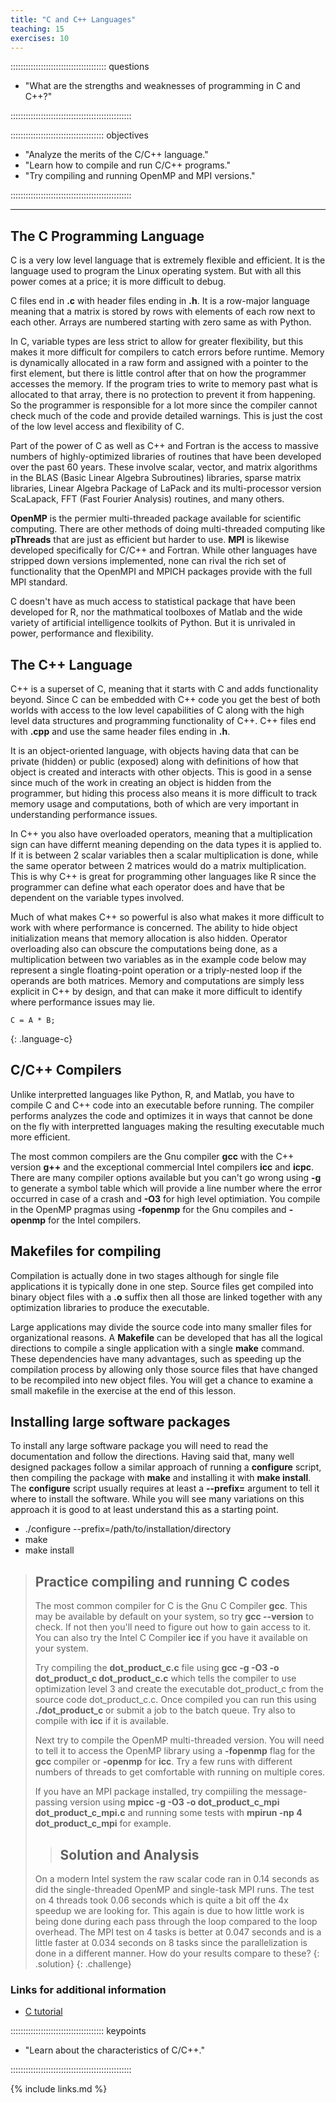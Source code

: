 ```yaml
---
title: "C and C++ Languages"
teaching: 15
exercises: 10
---
```


:::::::::::::::::::::::::::::::::::::: questions

- "What are the strengths and weaknesses of programming in C and C++?"

::::::::::::::::::::::::::::::::::::::::::::::::


::::::::::::::::::::::::::::::::::::: objectives

- "Analyze the merits of the C/C++ language."
- "Learn how to compile and run C/C++ programs."
- "Try compiling and running OpenMP and MPI versions."

::::::::::::::::::::::::::::::::::::::::::::::::

---

## The C Programming Language

C is a very low level language that is extremely flexible and efficient.
It is the language used to program the Linux operating system.
But with all this power comes at a price; it is more difficult to debug.

C files end in **.c** with header files ending in **.h**.
It is a row-major language meaning that a matrix is stored by rows
with elements of each row next to each other.
Arrays are numbered starting with zero same as with Python.

In C, variable types are less strict to allow for greater flexibility,
but this makes it more difficult for compilers to catch errors before runtime.
Memory is dynamically allocated in a raw form and assigned with a pointer to the first
element, but there is little control after that on how the programmer 
accesses the memory.  If the program tries to write to memory past what is
allocated to that array, there is no protection to prevent it from happening.
So the programmer is responsible for a lot more since the compiler cannot
check much of the code and provide detailed warnings.
This is just the cost of the low level access and flexibility of C.

Part of the power of C as well as C++ and Fortran is the access to
massive numbers of highly-optimized libraries of routines that have been developed
over the past 60 years.
These involve scalar, vector, and matrix algorithms in the
BLAS (Basic Linear Algebra Subroutines) libraries, sparse matrix libraries,
Linear Algebra Package of LaPack and its multi-processor version
ScaLapack, FFT (Fast Fourier Analysis) routines, and many others.

**OpenMP** is the permier multi-threaded package available for
scientific computing.  There are other methods of doing multi-threaded
computing like **pThreads** that are just as efficient but harder to use.
**MPI** is likewise developed specifically for C/C++ and Fortran.
While other languages have stripped down versions implemented, none
can rival the rich set of functionality that the OpenMPI and MPICH
packages provide with the full MPI standard.

C doesn't have as much access to statistical package that have been developed
for R, nor the mathmatical toolboxes of Matlab and the wide variety of
artificial intelligence toolkits of Python.
But it is unrivaled in power, performance and flexibility.

## The C++ Language

C++ is a superset of C, meaning that it starts with C and adds
functionality beyond.
Since C can be embedded with C++ code you get the best of both
worlds with access to the low level capabilities of C along
with the high level data structures and programming functionality of C++.
C++ files end with **.cpp** and use the same header files ending in **.h**.

It is an object-oriented language, with objects having data that
can be private (hidden) or public (exposed) along with definitions
of how that object is created and interacts with other objects.
This is good in a sense since much of the work in creating an object
is hidden from the programmer, but hiding this process also means
it is more difficult to track memory usage and computations, both
of which are very important in understanding performance issues.

In C++ you also have overloaded operators, meaning that a
multiplication sign can have differnt meaning
depending on the data types it is applied to.  If it is between 2
scalar variables then a scalar multiplication is done, while the same
operator between 2 matrices would do a matrix multiplication.
This is why C++ is great for programming other languages like R
since the programmer can define what each operator does and have
that be dependent on the variable types involved.

Much of what makes C++ so powerful is also what makes it more
difficult to work with where performance is concerned.
The ability to hide object initialization means that memory allocation
is also hidden.
Operator overloading also can obscure the computations being done, as a
multiplication between two variables as in the example code below
may represent a single floating-point
operation or a triply-nested loop if the operands are both matrices.
Memory and computations are simply less explicit in C++ by design,
and that can make it more difficult to identify where performance
issues may lie.

~~~
C = A * B;
~~~
{: .language-c}

## C/C++ Compilers

Unlike interpretted languages like Python, R, and Matlab, you have
to compile C and C++ code into an executable before running.
The compiler performs analyzes the code and optimizes it in ways
that cannot be done on the fly with interpretted languages making
the resulting executable much more efficient.

The most common compilers are the Gnu compiler **gcc** with the
C++ version **g++** and the exceptional commercial Intel compilers 
**icc** and **icpc**.  There are many compiler options available
but you can't go wrong using **-g** to generate a symbol table 
which will provide a line number where the error occurred in case
of a crash and **-O3** for high level optimiation.
You compile in the OpenMP pragmas using **-fopenmp** for the Gnu
compiles and **-openmp** for the Intel compilers.


## Makefiles for compiling

Compilation is actually done in two stages although for single
file applications it is typically done in one step.
Source files get compiled into binary object files with a **.o**
suffix then all those are linked together with any optimization
libraries to produce the executable.

Large applications may divide the source code into many smaller
files for organizational reasons.
A **Makefile** can be developed that has all the logical directions
to compile a single application with a single **make** command.
These dependencies have many advantages, such as speeding up the
compilation process by allowing only those source files that have
changed to be recompiled into new object files.
You will get a chance to examine a small makefile in the exercise
at the end of this lesson.

## Installing large software packages

To install any large software package you will need to read the
documentation and follow the directions.
Having said that, many well designed packages follow a similar
approach of running a **configure** script, then compiling the
package with **make** and installing it with **make install**.
The **configure** script usually requires at least a **--prefix=**
argument to tell it where to install the software.
While you will see many variations on this approach it is good to
at least understand this as a starting point.

* ./configure --prefix=/path/to/installation/directory
* make
* make install

> ## Practice compiling and running C codes
>
> The most common compiler for C is the Gnu C Compiler **gcc**.
> This may be available by default on your system, so try
> **gcc --version** to check.  If not then you'll need to figure out
> how to gain access to it.  You can also try the Intel C Compiler
> **icc** if you have it available on your system.
> 
> Try compiling the **dot_product_c.c** file using 
> **gcc -g -O3 -o dot_product_c dot_product_c.c** which tells the
> compiler to use optimization level 3 and create the executable 
> dot_product_c from the source code dot_product_c.c.
> Once compiled you can run this using **./dot_product_c** or
> submit a job to the batch queue.
> Try also to compile with **icc** if it is available.
>
> Next try to compile the OpenMP multi-threaded version.  You will
> need to tell it to access the OpenMP library using a 
> **-fopenmp** flag for the **gcc** compiler or **-openmp** for **icc**.
> Try a few runs with different numbers of threads to get
> comfortable with running on multiple cores.
>
> If you have an MPI package installed, try compiiling the
> message-passing version using
> **mpicc -g -O3 -o dot_product_c_mpi dot_product_c_mpi.c**
> and running some tests with **mpirun -np 4 dot_product_c_mpi**
> for example.
>  > ## Solution and Analysis
> On a modern Intel system the raw scalar code ran in 0.14 seconds
> as did the single-threaded OpenMP and single-task MPI runs.
> The test on 4 threads took 0.06 seconds which is quite a bit off
> the 4x speedup we are looking for.  This again is due to how little
> work is being done during each pass through the loop compared to the
> loop overhead.
> The MPI test on 4 tasks is better at 0.047 seconds and is a little
> faster at 0.034 seconds on 8 tasks since the parallelization is
> done in a different manner.
> How do your results compare to these?
> {: .solution}
{: .challenge}

### Links for additional information

* [C tutorial](https://www.guru99.com/c-programming-tutorial.html)

::::::::::::::::::::::::::::::::::::: keypoints

- "Learn about the characteristics of C/C++."

::::::::::::::::::::::::::::::::::::::::::::::::

{% include links.md %}

